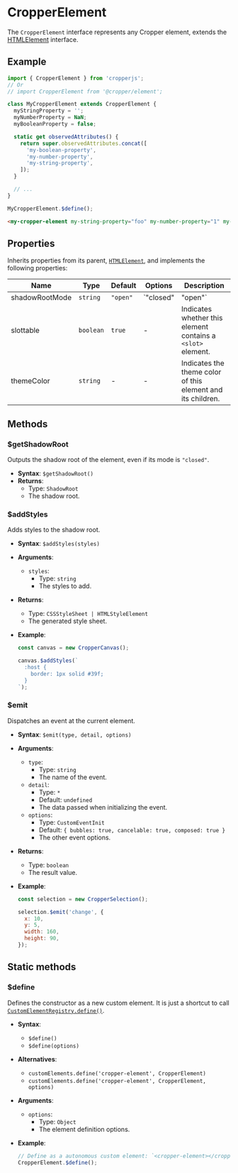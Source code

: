# CropperElement

The `CropperElement` interface represents any Cropper element, extends the [HTMLElement](https://developer.mozilla.org/en-US/docs/Web/API/HTMLElement) interface.

## Example

```js
import { CropperElement } from 'cropperjs';
// Or
// import CropperElement from '@cropper/element';

class MyCropperElement extends CropperElement {
  myStringProperty = '';
  myNumberProperty = NaN;
  myBooleanProperty = false;

  static get observedAttributes() {
    return super.observedAttributes.concat([
      'my-boolean-property',
      'my-number-property',
      'my-string-property',
    ]);
  }

  // ...
}

MyCropperElement.$define();
```

```html
<my-cropper-element my-string-property="foo" my-number-property="1" my-boolean-property></my-cropper-element>
```

## Properties

Inherits properties from its parent, [`HTMLElement`](https://developer.mozilla.org/en-US/docs/Web/API/HTMLElement), and implements the following properties:

| Name | Type | Default | Options | Description |
| --- | --- | --- | --- | --- |
| shadowRootMode | `string` | `"open"` | `"closed" | "open"` | Indicates the encapsulation mode for the shadow DOM tree. |
| slottable | `boolean` | `true` | - | Indicates whether this element contains a `<slot>` element. |
| themeColor | `string` | - | - | Indicates the theme color of this element and its children. |

## Methods

### $getShadowRoot

Outputs the shadow root of the element, even if its mode is `"closed"`.

- **Syntax**: `$getShadowRoot()`
- **Returns**:
  - Type: `ShadowRoot`
  - The shadow root.

### $addStyles

Adds styles to the shadow root.

- **Syntax**: `$addStyles(styles)`
- **Arguments**:
  - `styles`:
    - Type: `string`
    - The styles to add.
- **Returns**:
  - Type: `CSSStyleSheet | HTMLStyleElement`
  - The generated style sheet.
- **Example**:

  ```js
  const canvas = new CropperCanvas();

  canvas.$addStyles(`
    :host {
      border: 1px solid #39f;
    }
  `);
  ```

### $emit

Dispatches an event at the current element.

- **Syntax**: `$emit(type, detail, options)`
- **Arguments**:
  - `type`:
    - Type: `string`
    - The name of the event.
  - `detail`:
    - Type: `*`
    - Default: `undefined`
    - The data passed when initializing the event.
  - `options`:
    - Type: `CustomEventInit`
    - Default: `{ bubbles: true, cancelable: true, composed: true }`
    - The other event options.
- **Returns**:
  - Type: `boolean`
  - The result value.
- **Example**:

  ```js
  const selection = new CropperSelection();

  selection.$emit('change', {
    x: 10,
    y: 5,
    width: 160,
    height: 90,
  });
  ```

## Static methods

### $define

Defines the constructor as a new custom element. It is just a shortcut to call [`CustomElementRegistry.define()`](https://developer.mozilla.org/en-US/docs/Web/API/CustomElementRegistry/define).

- **Syntax**:
  - `$define()`
  - `$define(options)`
- **Alternatives**:
  - `customElements.define('cropper-element', CropperElement)`
  - `customElements.define('cropper-element', CropperElement, options)`
- **Arguments**:
  - `options`:
    - Type: `Object`
    - The element definition options.
- **Example**:

  ```js
  // Define as a autonomous custom element: `<cropper-element></cropper-element>`.
  CropperElement.$define();
  ```
